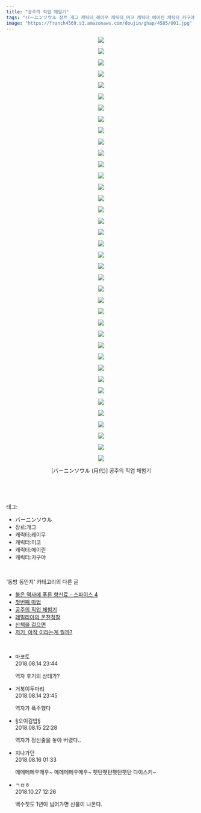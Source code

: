 ```yaml
---
title: "공주의 직업 체험기"
tags: "バーニンソウル 장르_개그 캐릭터_레이무 캐릭터_미코 캐릭터_에이린 캐릭터_카구야 月代 동방_동인지"
image: "https://franch4569.s3.amazonaws.com/doujin/ghap/4585/001.jpg"
---
```

<div class="article">
<p style="text-align: center; clear: none; float: none;"><img src="{{ site.imgserver2 }}/ghap/4585/001.jpg"/></p>
<p style="text-align: center; clear: none; float: none;"><img src="{{ site.imgserver2 }}/ghap/4585/002.jpg"/></p>
<p style="text-align: center; clear: none; float: none;"><img src="{{ site.imgserver2 }}/ghap/4585/003.jpg"/></p>
<p style="text-align: center; clear: none; float: none;"><img src="{{ site.imgserver2 }}/ghap/4585/004.jpg"/></p>
<p style="text-align: center; clear: none; float: none;"><img src="{{ site.imgserver2 }}/ghap/4585/005.jpg"/></p>
<p style="text-align: center; clear: none; float: none;"><img src="{{ site.imgserver2 }}/ghap/4585/006.jpg"/></p>
<p style="text-align: center; clear: none; float: none;"><img src="{{ site.imgserver2 }}/ghap/4585/007.jpg"/></p>
<p style="text-align: center; clear: none; float: none;"><img src="{{ site.imgserver2 }}/ghap/4585/008.jpg"/></p>
<p style="text-align: center; clear: none; float: none;"><img src="{{ site.imgserver2 }}/ghap/4585/009.jpg"/></p>
<p style="text-align: center; clear: none; float: none;"><img src="{{ site.imgserver2 }}/ghap/4585/010.jpg"/></p>
<p style="text-align: center; clear: none; float: none;"><img src="{{ site.imgserver2 }}/ghap/4585/011.jpg"/></p>
<p style="text-align: center; clear: none; float: none;"><img src="{{ site.imgserver2 }}/ghap/4585/012.jpg"/></p>
<p style="text-align: center; clear: none; float: none;"><img src="{{ site.imgserver2 }}/ghap/4585/013.jpg"/></p>
<p style="text-align: center; clear: none; float: none;"><img src="{{ site.imgserver2 }}/ghap/4585/014.jpg"/></p>
<p style="text-align: center; clear: none; float: none;"><img src="{{ site.imgserver2 }}/ghap/4585/015.jpg"/></p>
<p style="text-align: center; clear: none; float: none;"><img src="{{ site.imgserver2 }}/ghap/4585/016.jpg"/></p>
<p style="text-align: center; clear: none; float: none;"><img src="{{ site.imgserver2 }}/ghap/4585/017.jpg"/></p>
<p style="text-align: center; clear: none; float: none;"><img src="{{ site.imgserver2 }}/ghap/4585/018.jpg"/></p>
<p style="text-align: center; clear: none; float: none;"><img src="{{ site.imgserver2 }}/ghap/4585/019.jpg"/></p>
<p style="text-align: center; clear: none; float: none;"><img src="{{ site.imgserver2 }}/ghap/4585/020.jpg"/></p>
<p style="text-align: center; clear: none; float: none;"><img src="{{ site.imgserver2 }}/ghap/4585/021.jpg"/></p>
<p style="text-align: center; clear: none; float: none;"><img src="{{ site.imgserver2 }}/ghap/4585/022.jpg"/></p>
<p style="text-align: center; clear: none; float: none;"><img src="{{ site.imgserver2 }}/ghap/4585/023.jpg"/></p>
<p style="text-align: center; clear: none; float: none;"><img src="{{ site.imgserver2 }}/ghap/4585/024.jpg"/></p>
<p style="text-align: center; clear: none; float: none;"><img src="{{ site.imgserver2 }}/ghap/4585/025.jpg"/></p>
<p style="text-align: center; clear: none; float: none;"><img src="{{ site.imgserver2 }}/ghap/4585/026.jpg"/></p>
<p style="text-align: center; clear: none; float: none;"><img src="{{ site.imgserver2 }}/ghap/4585/027.jpg"/></p>
<p style="text-align: center; clear: none; float: none;"><img src="{{ site.imgserver2 }}/ghap/4585/028.jpg"/></p>
<p style="text-align: center; clear: none; float: none;"><img src="{{ site.imgserver2 }}/ghap/4585/029.jpg"/></p>
<p style="text-align: center; clear: none; float: none;"><img src="{{ site.imgserver2 }}/ghap/4585/030.jpg"/></p>
<p style="text-align: center; clear: none; float: none;"><img src="{{ site.imgserver2 }}/ghap/4585/031.jpg"/></p>
<p style="text-align: center; clear: none; float: none;"><img src="{{ site.imgserver2 }}/ghap/4585/032.jpg"/></p>
<p style="text-align: center; clear: none; float: none;"><img src="{{ site.imgserver2 }}/ghap/4585/033.jpg"/></p>
<p style="text-align: center; clear: none; float: none;"><img src="{{ site.imgserver2 }}/ghap/4585/034.jpg"/></p>
<p style="text-align: center; clear: none; float: none;"><img src="{{ site.imgserver2 }}/ghap/4585/035.jpg"/></p>
<p style="text-align: center; clear: none; float: none;"><img src="{{ site.imgserver2 }}/ghap/4585/036.jpg"/></p>
<p style="text-align: center; clear: none; float: none;"><img src="{{ site.imgserver2 }}/ghap/4585/037.jpg"/></p>
<p style="text-align: center; clear: none; float: none;"><img src="{{ site.imgserver2 }}/ghap/4585/038.jpg"/></p>
<p style="text-align: center; clear: none; float: none;">[バーニンソウル (月代)] 공주의 직업 체험기</p>
<p><br/></p>
</div><br/>
<div class="tagTrail">
<p>태그: </p>
<ul>
<li>バーニンソウル</li>
<li>장르:개그</li>
<li>캐릭터:레이무</li>
<li>캐릭터:미코</li>
<li>캐릭터:에이린</li>
<li>캐릭터:카구야</li>
</ul>
</div><br/>
<div class="another">
<p>'동방 동인지' 카테고리의 다른 글</p>
<ul>
<li><a href="/ghap_4590">붉은 역사에 푸른 향신료 - 스파이스 4</a></li>
<li><a href="/ghap_4587">첫번째 마법</a></li>
<li><a href="/ghap_4585">공주의 직업 체험기</a></li>
<li><a href="/ghap_4584">레밀리아의 온천정찰</a></li>
<li><a href="/ghap_4583">산책을 걸으면</a></li>
<li><a href="/ghap_4582">저기, 야작 이라는게 뭘까?</a></li>
</ul>
</div><br/>
<div class="cb_module cb_fluid">
<div class="cb_wrt cb_profile">
<div class="comment">
<ul>
<li class="cb_thumb_off" id="comment15308629">
<div class="cb_comment_area">
<div class="cb_info_area">
<div class="cb_section">
<span class="cb_nick_name">마코토</span>
</div>
<div class="cb_section">
<span class="cb_date">2018.08.14 23:44 </span>
</div>
</div>
<div class="cb_dsc_comment">
<p class="cb_dsc">
											역자 후기의 상태가?
										</p>
</div>
</div></li>
<li class="cb_thumb_off" id="comment15308632">
<div class="cb_comment_area">
<div class="cb_info_area">
<div class="cb_section">
<span class="cb_nick_name">거북이두마리</span>
</div>
<div class="cb_section">
<span class="cb_date">2018.08.14 23:45 </span>
</div>
</div>
<div class="cb_dsc_comment">
<p class="cb_dsc">
											역자가 폭주했다
										</p>
</div>
</div></li>
<li class="cb_thumb_off" id="comment15309499">
<div class="cb_comment_area">
<div class="cb_info_area">
<div class="cb_section">
<span class="cb_nick_name">§오이김밥§</span>
</div>
<div class="cb_section">
<span class="cb_date">2018.08.15 22:28 </span>
</div>
</div>
<div class="cb_dsc_comment">
<p class="cb_dsc">
											역자가 정신줄을 놓아 버렸다..
										</p>
</div>
</div></li>
<li class="cb_thumb_off" id="comment15309627">
<div class="cb_comment_area">
<div class="cb_info_area">
<div class="cb_section">
<span class="cb_nick_name">지나가던</span>
</div>
<div class="cb_section">
<span class="cb_date">2018.08.16 01:33 </span>
</div>
</div>
<div class="cb_dsc_comment">
<p class="cb_dsc">
											메메메메우메우~ 메메메메우메우~ 펫탄펫탄펫탄펫탄 다이스키~
										</p>
</div>
</div></li>
<li class="cb_thumb_off" id="comment15363428">
<div class="cb_comment_area">
<div class="cb_info_area">
<div class="cb_section">
<span class="cb_nick_name">ㄱㅁㅎ</span>
</div>
<div class="cb_section">
<span class="cb_date">2018.10.27 12:26 </span>
</div>
</div>
<div class="cb_dsc_comment">
<p class="cb_dsc">
											백수짓도 1년이 넘어가면 신물이 나온다.
										</p>
</div>
</div></li>
</ul>
</div>
</div><!-- commentList close -->
</div><br/>
